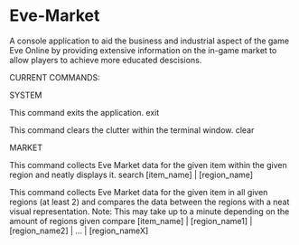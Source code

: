 # Eve-Market

A console application to aid the business and industrial aspect of the game Eve Online by providing extensive information on the in-game market to allow players to achieve more educated descisions.

CURRENT COMMANDS:

SYSTEM

This command exits the application.
exit

This command clears the clutter within the terminal window.
clear


MARKET

This command collects Eve Market data for the given item within the given region and neatly displays it.
search [item_name] | [region_name]

This command collects Eve Market data for the given item in all given regions (at least 2) and compares the data between the regions with a neat visual representation.
Note: This may take up to a minute depending on the amount of regions given
compare [item_name] | [region_name1] | [region_name2] | ... | [region_nameX]
